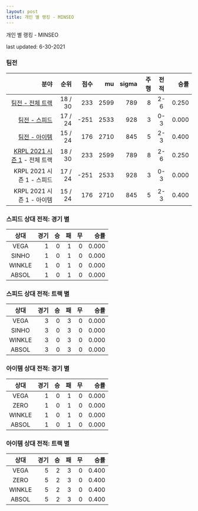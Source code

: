 ```yaml
---
layout: post
title: 개인 별 랭킹 - MINSEO
---
```



개인 별 랭킹 - MINSEO


last updated: 6-30-2021


### 팀전

| 분야 | 순위 | 점수 | mu | sigma | 주행 | 전적 | 승률 |
|---:|---:|---:|---:|---:|---:|:---:|---:|
| [팀전 - 전체 트랙](../team-full) | 18 / 30 | 233 | 2599 | 789 | 8 | 2-6 | 0.250 |
| [팀전 - 스피드](../team-speed) | 17 / 24 | -251 | 2533 | 928 | 3 | 0-3 | 0.000 |
| [팀전 - 아이템](../team-item) | 15 / 24 | 176 | 2710 | 845 | 5 | 2-3 | 0.400 |
| [KRPL 2021 시즌 1](../teams-t2021_1) - 전체 트랙 | 18 / 30 | 233 | 2599 | 789 | 8 | 2-6 | 0.250 |
| KRPL 2021 시즌 1 - 스피드 | 17 / 24 | -251 | 2533 | 928 | 3 | 0-3 | 0.000 |
| KRPL 2021 시즌 1 - 아이템 | 15 / 24 | 176 | 2710 | 845 | 5 | 2-3 | 0.400 |

### 스피드 상대 전적: 경기 별

| 상대 | 경기 | 승 | 패 | 무 | 승률 |
|:---:|---:|---:|---:|---:|---:|
| VEGA | 1 | 0 | 1 | 0 | 0.000 |
| SINHO | 1 | 0 | 1 | 0 | 0.000 |
| WINKLE | 1 | 0 | 1 | 0 | 0.000 |
| ABSOL | 1 | 0 | 1 | 0 | 0.000 |

### 스피드 상대 전적: 트랙 별

| 상대 | 경기 | 승 | 패 | 무 | 승률 |
|:---:|---:|---:|---:|---:|---:|
| VEGA | 3 | 0 | 3 | 0 | 0.000 |
| SINHO | 3 | 0 | 3 | 0 | 0.000 |
| WINKLE | 3 | 0 | 3 | 0 | 0.000 |
| ABSOL | 3 | 0 | 3 | 0 | 0.000 |

### 아이템 상대 전적: 경기 별

| 상대 | 경기 | 승 | 패 | 무 | 승률 |
|:---:|---:|---:|---:|---:|---:|
| VEGA | 1 | 0 | 1 | 0 | 0.000 |
| ZERO | 1 | 0 | 1 | 0 | 0.000 |
| WINKLE | 1 | 0 | 1 | 0 | 0.000 |
| ABSOL | 1 | 0 | 1 | 0 | 0.000 |

### 아이템 상대 전적: 트랙 별

| 상대 | 경기 | 승 | 패 | 무 | 승률 |
|:---:|---:|---:|---:|---:|---:|
| VEGA | 5 | 2 | 3 | 0 | 0.400 |
| ZERO | 5 | 2 | 3 | 0 | 0.400 |
| WINKLE | 5 | 2 | 3 | 0 | 0.400 |
| ABSOL | 5 | 2 | 3 | 0 | 0.400 |
